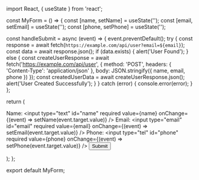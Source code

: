 import React, { useState } from 'react';

const MyForm = () => {
  const [name, setName] = useState('');
  const [email, setEmail] = useState('');
  const [phone, setPhone] = useState('');

  const handleSubmit = async (event) => {
    event.preventDefault();
    try {
      const response = await fetch(`https://example.com/api/user?email=${email}`);
      const data = await response.json();
      if (data.exists) {
        alert('User Found');
      } else {
        const createUserResponse = await fetch('https://example.com/api/user', {
          method: 'POST',
          headers: {
            'Content-Type': 'application/json'
          },
          body: JSON.stringify({
            name,
            email,
            phone
          })
        });
        const createdUserData = await createUserResponse.json();
        alert('User Created Successfully');
      }
    } catch (error) {
      console.error(error);
    }
  };

  return (
    <form onSubmit={handleSubmit}>
      <label htmlFor="name">Name:</label>
      <input type="text" id="name" required value={name} onChange={(event) => setName(event.target.value)} />
      <label htmlFor="email">Email:</label>
      <input type="email" id="email" required value={email} onChange={(event) => setEmail(event.target.value)} />
      <label htmlFor="phone">Phone:</label>
      <input type="tel" id="phone" required value={phone} onChange={(event) => setPhone(event.target.value)} />
      <button type="submit">Submit</button>
    </form>
  );
};

export default MyForm;
